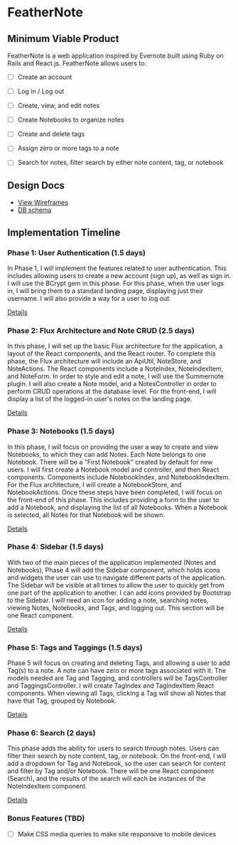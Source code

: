 # FeatherNote

## Minimum Viable Product

FeatherNote is a web application inspired by Evernote built using Ruby on Rails
and React.js. FeatherNote allows users to:

<!-- This is a Markdown checklist. Use it to keep track of your progress! -->

- [ ] Create an account
- [ ] Log in / Log out
- [ ] Create, view, and edit notes
- [ ] Create Notebooks to organize notes
- [ ] Create and delete tags
- [ ] Assign zero or more tags to a note
- [ ] Search for notes, filter search by either note content, tag, or notebook


## Design Docs
* [View Wireframes][view]
* [DB schema][schema]

[view]: ./docs/wireframes
[schema]: ./docs/schema.md

## Implementation Timeline

### Phase 1: User Authentication (1.5 days)
In Phase 1, I will implement the features related to user authentication.
This includes allowing users to create a new account (sign up), as well
as sign in. I will use the BCrypt gem in this phase. For this phase, when the user
logs in, I will bring them to a standard landing page, displaying just their username.
I will also provide a way for a user to log out.

[Details][phase-one]


### Phase 2: Flux Architecture and Note CRUD (2.5 days)
In this phase, I will set up the basic Flux architecture for the application,
a layout of the React components, and the React router. To complete this phase,
the Flux architecture will include an ApiUtil, NoteStore, and NoteActions. The React
components include a NoteIndex, NoteIndexItem, and NoteForm. In order to
style and edit a note, I will use the Summernote plugin. I will also create
a Note model, and a NotesController in order to perform CRUD operations
at the database level. For the front-end, I will display a list of the
logged-in user's notes on the landing page.

[Details][phase-two]


### Phase 3: Notebooks (1.5 days)
In this phase, I will focus on providing the user a way to create and view Notebooks,
to which they can add Notes. Each Note belongs to one Notebook. There will
be a "First Notebook" created by default for new users.
I will first create a Notebook model and controller, and then React components.
Components include NotebookIndex, and NotebookIndexItem.
For the Flux architecture, I will create a NotebookStore, and NotebookActions.
Once these steps have been completed, I will focus on the front-end of this phase.
This includes providing a form to the user to add a Notebook, and displaying
the list of all Notebooks. When a Notebook is selected, all Notes for that
Notebook will be shown.

[Details][phase-three]


### Phase 4: Sidebar (1.5 days)
With two of the main pieces of the application implemented (Notes and Notebooks),
Phase 4 will add the Sidebar component, which holds icons and widgets
the user can use to navigate different parts of the application. The Sidebar
will be visible at all times to allow the user to quickly get from one part
of the application to another. I can add icons provided by Bootstrap to the Sidebar.
I will need an icon for adding a note, searching notes, viewing Notes, Notebooks,
and Tags, and logging out. This section will be one React component.

[Details][phase-four]


### Phase 5: Tags and Taggings (1.5 days)
Phase 5 will focus on creating and deleting Tags, and allowing a user
to add Tag(s) to a note. A note can have zero or more tags associated with it.
The models needed are Tag and Tagging, and controllers will be TagsController
and TaggingsController. I will create TagIndex and TagIndexItem React components.
When viewing all Tags, clicking a Tag will show all Notes that have
that Tag, grouped by Notebook.

[Details][phase-five]


### Phase 6: Search (2 days)
This phase adds the ability for users to search through notes.
Users can filter their search by note content, tag, or notebook.
On the front-end, I will add a dropdown for Tag and Notebook, so the user
can search for content and filter by Tag and/or Notebook. There will be
one React component (Search), and the results of the search will
each be instances of the NoteIndexItem component.

[Details][phase-six]


### Bonus Features (TBD)
- [ ] Make CSS media queries to make site responsive to mobile devices

[phase-one]: ./docs/phases/phase1.md
[phase-two]: ./docs/phases/phase2.md
[phase-three]: ./docs/phases/phase3.md
[phase-four]: ./docs/phases/phase4.md
[phase-five]: ./docs/phases/phase5.md
[phase-six]: ./docs/phases/phase6.md
